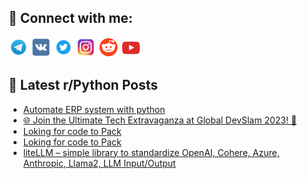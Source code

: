 ## 🔎 Connect with me:
[<img src="https://github.com/bullbesh/bullbesh/blob/main/images/Telegram.png" width="32" height="32" />](https://t.me/bullbesh)
[<img src="https://github.com/bullbesh/bullbesh/blob/main/images/VK.png" width="32" height="32" />](https://vk.com/bullbesh)
[<img src="https://github.com/bullbesh/bullbesh/blob/main/images/Twitter.png" width="32" height="32" />](https://twitter.com/bullbesh1)
[<img src="https://github.com/bullbesh/bullbesh/blob/main/images/Instagram.png" width="32" height="32" />](https://www.instagram.com/bullbesh)
[<img src="https://github.com/bullbesh/bullbesh/blob/main/images/Reddit.png" width="32" height="32" />](https://www.reddit.com/user/bullbesh)
[<img src="https://github.com/bullbesh/bullbesh/blob/main/images/YouTube.png" width="32" height="32" />](https://www.youtube.com/channel/UCtfjRs6uzgq5mfm8S06WTcg)

## 📕 Latest r/Python Posts
<!-- BLOG-POST-LIST:START -->
- [Automate ERP system with python](https://www.reddit.com/r/Python/comments/15rm64b/automate_erp_system_with_python/)
- [🌐 Join the Ultimate Tech Extravaganza at Global DevSlam 2023! 🚀](https://www.reddit.com/r/Python/comments/15rjqye/join_the_ultimate_tech_extravaganza_at_global/)
- [Loking for code to Pack](https://www.reddit.com/r/Python/comments/15rhb24/loking_for_code_to_pack/)
- [Loking for code to Pack](https://www.reddit.com/r/Python/comments/15rhb1t/loking_for_code_to_pack/)
- [liteLLM – simple library to standardize OpenAI, Cohere, Azure, Anthropic, Llama2, LLM Input/Output](https://www.reddit.com/r/Python/comments/15reo0q/litellm_simple_library_to_standardize_openai/)
<!-- BLOG-POST-LIST:END -->
